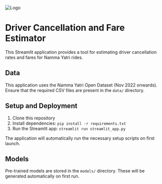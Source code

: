 ![Logo](./assets/nammayatri.png)
# Driver Cancellation and Fare Estimator

This Streamlit application provides a tool for estimating driver cancellation rates and fares for Namma Yatri rides.

## Data

This application uses the Namma Yatri Open Dataset  (Nov 2022 onwards). Ensure that the required CSV files are present in the `data/` directory.

## Setup and Deployment

1. Clone this repository
2. Install dependencies: `pip install -r requirements.txt`
3. Run the Streamlit app: `streamlit run streamlit_app.py`

The application will automatically run the necessary setup scripts on first launch.

## Models

Pre-trained models are stored in the `models/` directory. These will be generated automatically on first run.
